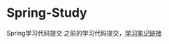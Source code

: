 # Spring-Study
Spring学习代码提交
之前的学习代码提交，[学习笔记链接](https://blog.csdn.net/qq_39165617/article/details/119685459?spm=1001.2014.3001.5501)

